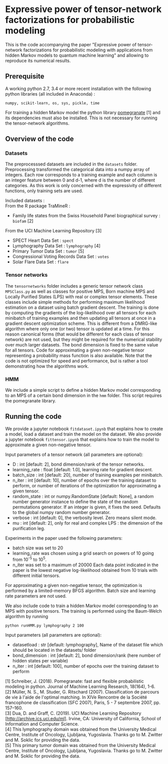 # Expressive power of tensor-network factorizations for probabilistic modeling
This is the code accompanying the paper "Expressive power of tensor-network factorizations for probabilistic modeling with applications from hidden Markov models to quantum machine learning" and allowing to reproduce its numerical results.

## Prerequisite
A working python 2.7, 3.4 or more recent installation with the following python libraries (all included in Anaconda) :
```
numpy, scikit-learn, os, sys, pickle, time
```
For training a hidden Markov model the python library [pomegranate](https://github.com/jmschrei/pomegranate) [1] and its dependencies must also be installed. This is not necessary for running the tensor-network algorithms.

## Overview of the code
### Datasets
The preprocesssed datasets are included in the `datasets` folder. 
Preprocessing transformed the categorical data into a numpy array of integers. Each row corresponds to a training example and each column is an integer feature between 0 and d-1, where d is the number of different categories. As this work is only concerned with the expressivity of different functions, only training sets are used.

Included datasets :  
From the R package TraMineR :  
- Family life states from the Swiss Household Panel biographical survey : `biofam` [2]

From the UCI Machine Learning Repository [3]  
- SPECT Heart Data Set : `spect`
- Lymphography Data Set : `lymphography` [4]
- Primary Tumor Data Set : `tumor` [5]
- Congressional Voting Records Data Set : `votes`
- Solar Flare Data Set : `flare`

### Tensor networks
The `tensornetworks` folder includes a generic tensor network class `MPSClass.py` as well as classes for positive MPS, Born machine MPS and Locally Purified States (LPS) with real or complex tensor elements. These classes include simple methods for performing maximum likelihood estimation on a dataset using batch gradient descent. The training is done by computing the gradients of the log-likelihood over all tensors for each minibatch of training examples and then updating all tensors at once in a gradient descent optimization scheme. This is different from a DMRG-like algorithm where only one (or two) tensor is updated at a time. For this reason canonical forms (that would be different for each class of tensor network) are not used, but they might be required for the numerical stability over much larger datasets. The bond dimension is fixed to the same value for all tensors. Code for approximating a given non-negative tensor representing a probability mass function is also available. Note that the code is not optimized for speed and performance, but is rather a tool demonstrating how the algorithms work.

### HMM
We include a simple script to define a hidden Markov model corresponding to an MPS of a certain bond dimension in the `hmm` folder. This script requires the pomegranate library.

## Running the code
We provide a jupyter notebook `fitdataset.ipynb` that explains how to create a model, load a dataset and train the model on the dataset. We also provide a jupyter notebook `fittensor.ipynb` that explains how to train the model to approximate a given non-negative tensor.

Input parameters of a tensor network (all parameters are optional):
- D : int [default: 2], bond dimension/rank of the tensor networks.
- learning_rate : float [default: 1.0], learning rate for gradient descent.
- batch_size : int [default: 20], number of training examples per minibatch.
- n_iter : int [default: 10], number of epochs over the training dataset to perform, or number of iterations of the optimization for approximating a given tensor.
- random_state : int or numpy.RandomState [default: None], a random number generator instance to define the state of the random permutations generator. If an integer is given, it fixes the seed. Defaults to the global numpy random number generator.
- verbose : int [default: 0], the verbosity level. Zero means silent mode.
- mu : int [default: 2], only for real and complex LPS : the dimension of the purification leg.

Experiments in the paper used the following parameters:
- batch size was set to 20
- learning_rate was chosen using a grid search on powers of 10 going from 10<sup>-5</sup> to 10<sup>5</sup>.
- n_iter was set to a maximum of 20000
Each data point indicated in the paper is the lowest negative log-likelihood obtained from 10 trials with different initial tensors.

For approximating a given non-negative tensor, the optimization is performed by a limited-memory BFGS algorithm. Batch size and learning rate parameters are not used.

We also include code to train a hidden Markov model corresponding to an MPS with positive tensors. The training is performed using the Baum-Welch algorithm by running
```
python runHMM.py lymphography 2 100
```
Input parameters (all parameters are optional):
- datasetload : str [default: lymphography], Name of the dataset file which should be located in the datasets/ folder
- bond_dimension : int [default: 2], bond dimension/rank (here number of hidden states per variable)
- n_iter : int [default: 100], number of epochs over the training dataset to perform

[1] Schreiber, J. (2018). Pomegranate: fast and flexible probabilistic modeling in python. Journal of Machine Learning Research, 18(164), 1-6.  
[2] Müller, N. S., M. Studer, G. Ritschard (2007). Classification de parcours de vie à l'aide de l'optimal matching. In XIVe Rencontre de la Société francophone de classification (SFC 2007), Paris, 5 - 7 septembre 2007, pp. 157–160.  
[3] Dua, D. and Graff, C. (2019). UCI Machine Learning Repository [http://archive.ics.uci.edu/ml]. Irvine, CA: University of California, School of Information and Computer Science.  
[4] This lymphography domain was obtained from the University Medical Centre, Institute of Oncology, Ljubljana, Yugoslavia. Thanks go to M. Zwitter and M. Soklic for providing the data.  
[5] This primary tumor domain was obtained from the University Medical Centre, Institute of Oncology, Ljubljana, Yugoslavia. Thanks go to M. Zwitter and M. Soklic for providing the data.  
